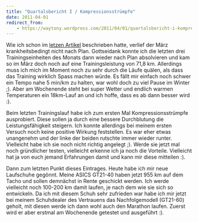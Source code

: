 ```yaml
---
title: "Quartalsbericht I / Kompressionsstrümpfe"
date: 2011-04-01
redirect_from:
    - https://waytony.wordpress.com/2011/04/01/quartalsbericht-i-kompressionsstrumpfe/
---
```


Wie ich schon im [letzen Artikel](http://waytony.wordpress.com/2011/03/23/krankheit/) beschrieben hatte, verlief der März krankheitsbedingt nicht nach Plan. Gottseidank konnte ich die letzten drei Trainingseinheiten des Monats dann wieder nach Plan absolvieren und kam so im März doch noch auf eine Trainingsleistung von 71,8 km. Allerdings muss ich mich im Moment noch zu sehr durch die Läufe quälen, als dass das Training wirklich Spass machen würde. Es fällt mir einfach noch schwer ein Tempo nahe 5 min/km zu halten, war wohl doch zu viel Pause im Winter ;). Aber am Wochenende steht bei super Wetter und endlich warmen Temperaturen ein 18km-Lauf an und ich hoffe, dass es ab dann besser wird :).

Beim letzten Trainingslauf habe ich zum ersten Mal Kompressionsstrümpfe ausprobiert. Diese sollen ja durch eine bessere Durchblutung die Leistungsfähigkeit steigern. Ich konnte allerdings bei meinem ersten Versuch noch keine positive Wirkung feststellen. Es war eher etwas unangenehm und der linke der beiden rutschte immer wieder runter. Vielleicht habe ich sie noch nicht richtig angelegt ;). Werde sie jetzt mal noch gründlicher testen, vielleicht erkenne ich ja noch die Vorteile. Vielleicht hat ja von euch jemand Erfahrungen damit und kann mir diese mitteilen :).

Dann zum letzten Punkt dieses Eintrages. Heute habe ich mir neue Laufschuhe gegönnt. Meine ASICS GT21-40 haben jetzt 955 km auf dem Tacho und sollen demnächst in Rente geschickt werden. Ich werde vielleicht noch 100-200 km damit laufen, je nach dem wie sie sich so entwickeln. Da ich mit diesem Schuh sehr zufrieden war habe ich mir jetzt bei meinem Schuhdealer des Vertrauens das Nachfolgemodell (GT21-60) geholt, mit diesen werde ich dann wohl auch den Marathon laufen. Zuerst wird er aber erstmal am Wochenende getestet und ausgeführt :).
<br><br>
